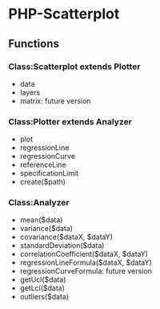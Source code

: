 # PHP-Scatterplot

## Functions

### Class:Scatterplot extends Plotter
- data
- layers
- matrix: future version

### Class:Plotter extends Analyzer
- plot
- regressionLine
- regressionCurve
- referenceLine
- specificationLimit
- create($path)

### Class:Analyzer
- mean($data)
- variance($data)
- covariance($dataX, $dataY)
- standardDeviation($data)
- correlationCoefficient($dataX, $dataY)
- regressionLineFormula($dataX, $dataY)
- regressionCurveFormula: future version
- getUcl($data)
- getLcl($data)
- outliers($data)
